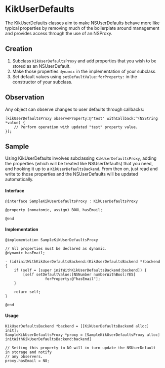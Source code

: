 KikUserDefaults
===============

The KikUserDefaults classes aim to make NSUserDefaults behave more like typical properties by removing much of the boilerplate around management and provides access through the use of an NSProxy.

## Creation

1. Subclass `KikUserDefaultsProxy` and add properties that you wish to be stored as an NSUserDefault.
2. Make those properties `dynamic` in the implementation of your subclass.
3. Set default values using `setDefaultValue:forProperty:` in the constructor of your subclass.

## Observation

Any object can observe changes to user defaults through callbacks:

	[kikUserDefaultsProxy observeProperty:@"test" withCallback:^(NSString *value) {
		// Perform operation with updated "test" property value.
	}];

## Sample

Using KikUserDefaults involves subclassing `KikUserDefaultsProxy`, adding the properties (which will be treated like NSUserDefaults) that you need, and hooking it up to a `KikUserDefaultsBackend`. From then on, just read and write to those properties and the NSUserDefaults will be updated automatically.

#### Interface

	@interface SampleKikUserDefaultsProxy : KikUserDefaultsProxy
	
	@property (nonatomic, assign) BOOL hasEmail;
	
	@end

#### Implementation

	@implementation SampleKikUserDefaultsProxy
	
	// All properties must be declared as dynamic.
	@dynamic hasEmail;
	
	- (id)initWithKikUserDefaultsBackend:(KikUserDefaultsBackend *)backend
	{
    	if (self = [super initWithKikUserDefaultsBackend:backend]) {
        	[self setDefaultValue:[NSNumber numberWithBool:YES]
            	      forProperty:@"hasEmail"];
        }
        
	    return self;
    }
	
	@end
	
#### Usage

	KikUserDefaultsBackend *backend = [[KikUserDefaultsBackend alloc] init];
	SampleKikUserDefaultsProxy *proxy = [SampleKikUserDefaultsProxy alloc] initWithKikUserDefaultsBackend:backend]
	
	// Setting this property to NO will in turn update the NSUserDefault in storage and notify
	// any observers.
	proxy.hasEmail = NO;

